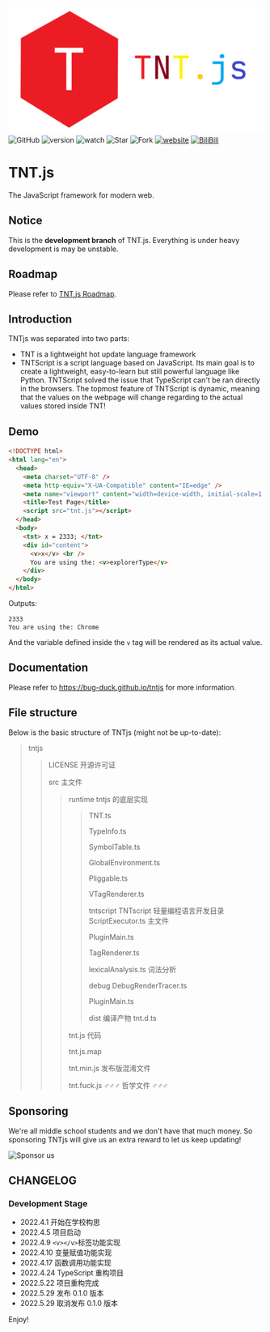 ![TNT.js](tntjs-banner.png)
![GitHub](https://img.shields.io/github/license/Bug-Duck/tntjs)
![version](https://img.shields.io/badge/version-0.0.3-green)
![watch](https://img.shields.io/github/watchers/Bug-Duck/tntjs?color=blue&logo=github&style=flat-square)
![Star](https://img.shields.io/github/stars/Bug-Duck/tntjs?color=yellow&logo=github&style=flat-square)
![Fork](https://img.shields.io/github/forks/Bug-Duck/tntjs?color=green&logo=github&style=flat-square)
[![website](https://img.shields.io/badge/website-bugduck.cn-yellowgreen)](https://www.bugduck.cn)
[![BiliBili](https://img.shields.io/static/v1?label=bilibili&message=BugDuck开源团队&color=ff69b4&logo=bilibili)](https://space.bilibili.com/1959824394?spm_id_from=333.337.0.0)

# TNT.js

The JavaScript framework for modern web.

## Notice

This is the **development branch** of TNT.js. Everything is under heavy development is may be unstable.

## Roadmap

Please refer to [TNT.js Roadmap](https://github.com/Bug-Duck/tntjs/blob/master/roadmap.md).

## Introduction

TNTjs was separated into two parts:

- TNT is a lightweight hot update language framework
- TNTScript is a script language based on JavaScript. Its main goal is to create a lightweight, easy-to-learn but still powerful language like Python. TNTScript solved the issue that TypeScript can't be ran directly in the browsers. The topmost feature of TNTScript is dynamic, meaning that the values on the webpage will change regarding to the actual values stored inside TNT!

## Demo

```html
<!DOCTYPE html>
<html lang="en">
  <head>
    <meta charset="UTF-8" />
    <meta http-equiv="X-UA-Compatible" content="IE=edge" />
    <meta name="viewport" content="width=device-width, initial-scale=1.0" />
    <title>Test Page</title>
    <script src="tnt.js"></script>
  </head>
  <body>
    <tnt> x = 2333; </tnt>
    <div id="content">
      <v>x</v> <br />
      You are using the: <v>explorerType</v>
    </div>
  </body>
</html>
```

Outputs:

```
2333
You are using the: Chrome
```

And the variable defined inside the `v` tag will be rendered as its actual value.

## Documentation

Please refer to <https://bug-duck.github.io/tntjs> for more information.

## File structure

Below is the basic structure of TNTjs (might not be up-to-date):

> tntjs
>
> > LICENSE 开源许可证
> >
> > src 主文件
> >
> > > runtime tntjs 的底层实现
> > >
> > > > TNT.ts
> > > >
> > > > TypeInfo.ts
> > > >
> > > > SymbolTable.ts
> > > >
> > > > GlobalEnvironment.ts
> > > >
> > > > Pliggable.ts
> > > >
> > > > VTagRenderer.ts
> > > >
> > > > tntscript TNTscript 轻量编程语言开发目录
> > > > ScriptExecutor.ts 主文件
> > > >
> > > > PluginMain.ts
> > > >
> > > > TagRenderer.ts
> > > >
> > > > lexicalAnalysis.ts 词法分析
> > > >
> > > > debug
> > > > DebugRenderTracer.ts
> > > >
> > > > PluginMain.ts
> > > >
> > > > dist 编译产物
> > > > tnt.d.ts
> > >
> > > tnt.js 代码
> > >
> > > tnt.js.map
> > >
> > > tnt.min.js 发布版混淆文件
> > >
> > > tnt.fuck.js ♂♂♂ 哲学文件 ♂♂♂

## Sponsoring

We're all middle school students and we don't have that much money. So sponsoring TNTjs will give us an extra reward to let us keep updating!

![Sponsor us](https://img-blog.csdnimg.cn/369cf4080e44416b9e78e58872615d6b.png?x-oss-process=image/watermark,type_d3F5LXplbmhlaQ,shadow_50,text_Q1NETiBA566x5a2Q5ZCbc2hlZXA=,size_20,color_FFFFFF,t_70,g_se,x_16#pic_center)

## CHANGELOG

### Development Stage

- 2022.4.1 开始在学校构思
- 2022.4.5 项目启动
- 2022.4.9 `<v></v>`标签功能实现
- 2022.4.10 变量赋值功能实现
- 2022.4.17 函数调用功能实现
- 2022.4.24 TypeScript 重构项目
- 2022.5.22 项目重构完成
- 2022.5.29 发布 0.1.0 版本
- 2022.5.29 取消发布 0.1.0 版本

Enjoy!
